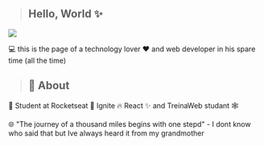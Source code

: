 > <h2>Hello, World ✨</h2>

<img src='https://upload.wikimedia.org/wikipedia/commons/thumb/4/4c/Typescript_logo_2020.svg/512px-Typescript_logo_2020.svg.png'>

<p>💻 this is the page of a technology lover ❤️ and web developer in his spare time (all the time)  </p>


> <h2>🚀 About </h2>

<p>🎒 Student at Rocketseat 🚀 Ignite 🔥 React ✨ and TreinaWeb studant 🕸️</p>

<p>🌐 "The journey of a thousand miles begins with one stepd" - I dont know who said that but Ive always heard it from my grandmother</p>








